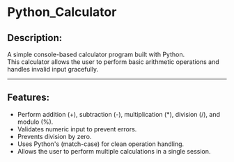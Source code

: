 # Python_Calculator

## Description:

A simple console-based calculator program built with Python.  
This calculator allows the user to perform basic arithmetic operations and handles invalid input gracefully.

---

## Features:

- Perform addition (+), subtraction (-), multiplication (*), division (/), and modulo (%).  
- Validates numeric input to prevent errors.  
- Prevents division by zero.  
- Uses Python's (match-case) for clean operation handling.  
- Allows the user to perform multiple calculations in a single session.  
